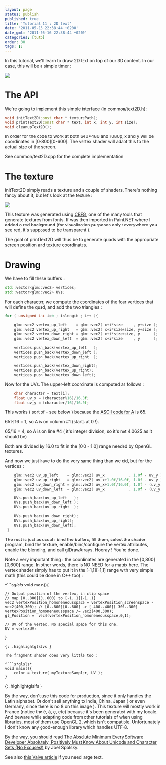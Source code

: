 ```yaml
---
layout: page
status: publish
published: true
title: 'Tutorial 11 : 2D text'
date: '2011-05-16 22:38:44 +0200'
date_gmt: '2011-05-16 22:38:44 +0200'
categories: [tuto]
order: 30
tags: []
---
```


In this tutorial, we'll learn to draw 2D text on top of our 3D content. In our case, this will be a simple timer :

![]({{site.baseurl}}/assets/images/tuto-11-2d-text/clock.png)


# The API

We're going to implement this simple interface (in common/text2D.h):

``` cpp
void initText2D(const char * texturePath);
void printText2D(const char * text, int x, int y, int size);
void cleanupText2D();
```

In order for the code to work at both 640*480 and 1080p, x and y will be coordinates in [0-800][0-600]. The vertex shader will adapt this to the actual size of the screen.

See common/text2D.cpp for the complete implementation.

# The texture

initText2D simply reads a texture and a couple of shaders. There's nothing fancy about it, but let's look at the texture :

![]({{site.baseurl}}/assets/images/tuto-11-2d-text/fontalpha.png)


This texture was generated using [CBFG](http://www.codehead.co.uk/cbfg/), one of the many tools that generate textures from fonts. If was then imported in Paint.NET where I added a red background (for visualisation purposes only : everywhere you see red, it's supposed to be transparent ).

The goal of printText2D will thus be to generate quads with the appropriate screen position and texture coordinates.

# Drawing

We have to fill these buffers :

``` cpp
std::vector<glm::vec2> vertices;
std::vector<glm::vec2> UVs;
```

For each character, we compute the coordinates of the four vertices that will define the quad, and add the two triangles :

``` cpp
for ( unsigned int i=0 ; i<length ; i++ ){

    glm::vec2 vertex_up_left    = glm::vec2( x+i*size     , y+size );
    glm::vec2 vertex_up_right   = glm::vec2( x+i*size+size, y+size );
    glm::vec2 vertex_down_right = glm::vec2( x+i*size+size, y      );
    glm::vec2 vertex_down_left  = glm::vec2( x+i*size     , y      );

    vertices.push_back(vertex_up_left   );
    vertices.push_back(vertex_down_left );
    vertices.push_back(vertex_up_right  );

    vertices.push_back(vertex_down_right);
    vertices.push_back(vertex_up_right);
    vertices.push_back(vertex_down_left);
```

Now for the UVs. The upper-left coordinate is computed as follows :

``` cpp
    char character = text[i];
    float uv_x = (character%16)/16.0f;
    float uv_y = (character/16)/16.0f;
```

This works ( sort of - see below ) because the [ASCII code for A](http://www.asciitable.com/) is 65.

65%16 = 1, so A is on column #1 (starts at 0 !).

65/16 = 4, so A is on line #4 ( it's integer division, so it's not 4.0625 as it should be)

Both are divided by 16.0 to fit in the [0.0 - 1.0] range needed by OpenGL textures.

And now we just have to do the very same thing than we did, but for the vertices :

``` cpp
    glm::vec2 uv_up_left    = glm::vec2( uv_x           , 1.0f - uv_y );
    glm::vec2 uv_up_right   = glm::vec2( uv_x+1.0f/16.0f, 1.0f - uv_y );
    glm::vec2 uv_down_right = glm::vec2( uv_x+1.0f/16.0f, 1.0f - (uv_y + 1.0f/16.0f) );
    glm::vec2 uv_down_left  = glm::vec2( uv_x           , 1.0f - (uv_y + 1.0f/16.0f) );

    UVs.push_back(uv_up_left   );
    UVs.push_back(uv_down_left );
    UVs.push_back(uv_up_right  );

    UVs.push_back(uv_down_right);
    UVs.push_back(uv_up_right);
    UVs.push_back(uv_down_left);
 }
```

The rest is just as usual : bind the buffers, fill them, select the shader program, bind the texture, enable/bind/configure the vertex attributes, enable the blending, and call glDrawArrays. Hooray ! You're done.

Note a very important thing : the coordinates are generated in the [0,800][0,600] range. In other words, there is NO NEED for a matrix here. The vertex shader simply has to put it in the [-1,1][-1,1] range with very simple math (this could be done in C++ too) :

^```s*glsls*
void main(){

    // Output position of the vertex, in clip space
    // map [0..800][0..600] to [-1..1][-1..1]
    vec2 vertexPosition_homoneneousspace = vertexPosition_screenspace - vec2(400,300); // [0..800][0..600] -> [-400..400][-300..300]
    vertexPosition_homoneneousspace /= vec2(400,300);
    gl_Position =  vec4(vertexPosition_homoneneousspace,0,1);

    // UV of the vertex. No special space for this one.
    UV = vertexUV;
}
```
{: .highlightglslvs }

The fragment shader does very little too :

^```s*glsls*
void main(){
    color = texture( myTextureSampler, UV );
}
```
{: .highlightglslfs }

By the way, don't use this code for production, since it only handles the Latin alphabet. Or don't sell anything to India, China, Japan ( or even Germany, since there is no &szlig; on this image ). This texture will mostly work in France (notice the &eacute;, &agrave;, &ccedil;, etc) because it's been generated with my locale. And beware while adapting code from other tutorials of when using libraries, most of them use OpenGL 2, which isn't compatible. Unfortunately I don't know any good-enough library which handles UTF-8.

By the way, you should read [The Absolute Minimum Every Software Developer Absolutely, Positively Must Know About Unicode and Character Sets (No Excuses!)](http://www.joelonsoftware.com/articles/Unicode.html) by Joel Spolsky.

See also [this Valve article](http://www.valvesoftware.com/publications/2007/SIGGRAPH2007_AlphaTestedMagnification.pdf) if you need large text.

